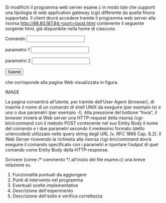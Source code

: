 Si modifichi il programma web server esame.c in modo tale che supporti una
tipologia di web application gateway (cgi) differente da quella finora supportata.
Il client dovrà accedere tramite il programma web server alla risorsa
http://88.80.187.84:<port>/post.html contenente il seguente sorgente html,
già disponibile nella home di ciascuno.

<html>
<form action="/cgi-bin/command" method="post" enctype="x-www-form-urlencoded">
<p>Comando <input type="text" id="mycom" name="commando" > <p>parametro 1
<input type="text" id="mypar1" name="param1" > <p>parametro 2 <input type="text"
id="mypar2" name="param2" > <p> <input type="submit">
</form>
</html>

che corrisponde alla pagina Web visualizzata in figura.

IMAGE

 La pagina consentirà all’utente, per tramite dell’User Agent (browser),
 di inserire il nome di un comando di shell UNIX da eseguire (per esempio ls) e
 uno o due parametri (per esempio -l).
Alla pressione del bottone “Invia”, il browser invierà al Web server una
HTTP-request della risorsa /cgi- bin/command con il metodo POST contenente nel
suo Entity Body il nome del comando e i due parametri secondo il medesimo formato
(detto urlencoded) utilizzato nelle query string degli URL (v. RFC 1866 Cap. 8.2).
Il Web Server ricevendo la richiesta alla risorsa /cgi-bin/command dovrà eseguire
il comando specificato con i parametri e riportare l’output di quel comando come
Entity Body della HTTP-response.

Scrivere (come /* commento */ all'inizio del file esame.c) una breve relazione su
1. Funzionalità puntuali da aggiungere
2. Punti di intervento neĺ programma
3. Eventuali scelte implementative
4. Descrizione dell'esperimento
5. Descrizione dell'esito e verifica correttezza
